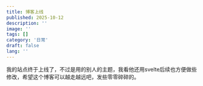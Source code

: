 ```yaml
---
title: 博客上线
published: 2025-10-12
description: ''
image: ''
tags: []
category: '日常'
draft: false 
lang: ''
---
```


我的站点终于上线了，不过是用的别人的主题，我看他还用svelte后续也方便做些修改，希望这个博客可以越走越远吧，发些零零碎碎的。
